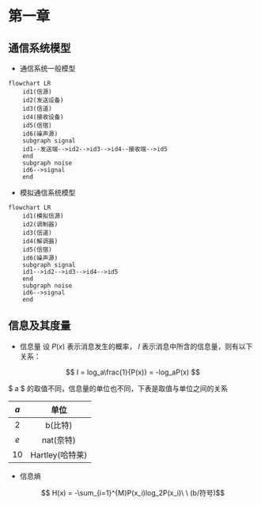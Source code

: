 # 第一章

## 通信系统模型

- 通信系统一般模型
```mermaid
flowchart LR
    id1(信源)
    id2(发送设备)
    id3(信道)
    id4(接收设备)
    id5(信宿)
    id6(噪声源)
    subgraph signal
    id1--发送端-->id2-->id3-->id4--接收端-->id5
    end
    subgraph noise
    id6-->signal
    end
```

- 模拟通信系统模型
```mermaid
flowchart LR
    id1(模拟信源)
    id2(调制器)
    id3(信道)
    id4(解调器)
    id5(信宿)
    id6(噪声源)
    subgraph signal
    id1-->id2-->id3-->id4-->id5
    end
    subgraph noise
    id6-->signal
    end
```
## 信息及其度量

- 信息量
设 $P(x)$ 表示消息发生的概率， $I$ 表示消息中所含的信息量，则有以下关系：

$$ I = log_a\frac{1}{P(x)} = -log_aP(x) $$

$ a $ 的取值不同，信息量的单位也不同，下表是取值与单位之间的关系


|  $a$  | 单位 |
| :---: | :-------: |
|   2   | b(比特) |
|  $e$  | nat(奈特) |
|  10   | Hartley(哈特莱) |

- 信息熵

$$ H(x) = -\sum_{i=1}^{M}P(x_i)log_2P(x_i)\ \ (b/符号)$$